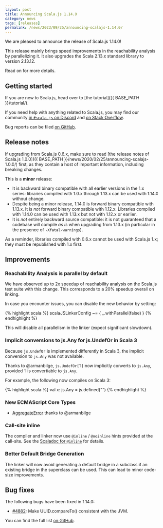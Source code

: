 ```yaml
---
layout: post
title: Announcing Scala.js 1.14.0
category: news
tags: [releases]
permalink: /news/2023/09/25/announcing-scalajs-1.14.0/
---
```


We are pleased to announce the release of Scala.js 1.14.0!

This release mainly brings speed improvements in the reachability analysis by parallelizing it.
It also upgrades the Scala 2.13.x standard library to version 2.13.12.

Read on for more details.

<!--more-->

## Getting started

If you are new to Scala.js, head over to [the tutorial]({{ BASE_PATH }}/tutorial/).

If you need help with anything related to Scala.js, you may find our community [in `#scala-js` on Discord](https://discord.com/invite/scala) and [on Stack Overflow](https://stackoverflow.com/questions/tagged/scala.js).

Bug reports can be filed [on GitHub](https://github.com/scala-js/scala-js/issues).

## Release notes

If upgrading from Scala.js 0.6.x, make sure to read [the release notes of Scala.js 1.0.0]({{ BASE_PATH }}/news/2020/02/25/announcing-scalajs-1.0.0/) first, as they contain a host of important information, including breaking changes.

This is a **minor** release:

* It is backward binary compatible with all earlier versions in the 1.x series: libraries compiled with 1.0.x through 1.13.x can be used with 1.14.0 without change.
* Despite being a minor release, 1.14.0 is forward binary compatible with 1.13.x. It is *not* forward binary compatible with 1.12.x. Libraries compiled with 1.14.0 can be used with 1.13.x but not with 1.12.x or earlier.
* It is *not* entirely backward source compatible: it is not guaranteed that a codebase will compile *as is* when upgrading from 1.13.x (in particular in the presence of `-Xfatal-warnings`).

As a reminder, libraries compiled with 0.6.x cannot be used with Scala.js 1.x; they must be republished with 1.x first.

## Improvements

### Reachability Analysis is parallel by default

We have observed up to 2x speedup of reachability analysis on the Scala.js test
suite with this change. This corresponds to a 20% speedup overall on linking.

In case you encounter issues, you can disable the new behavior by setting:

{% highlight scala %}
scalaJSLinkerConfig ~= { _.withParallel(false) }
{% endhighlight %}

This will disable all parallelism in the linker (expect significant slowdown).

### Implicit conversions to js.Any for js.UndefOr in Scala 3

Because `js.UndefOr` is implemented differently in Scala 3, the implicit conversion to `js.Any` was not available.

Thanks to @armanbilge, `js.UndefOr[T]` now implicitly converts to `js.Any`, provided `T` is convertiable to `js.Any`.

For example, the following now compiles on Scala 3:

{% highlight scala %}
val x: js.Any = js.defined("")
{% endhighlight %}

### New ECMAScript Core Types

* [AggregateError](https://www.scala-js.org/api/scalajs-library/2.14.0/scala/scalajs/js/AggregateError.html) thanks to @armanbilge

### Call-site inline

The compiler and linker now use `@inline` / `@noinline` hints provided at the call-site.
See the [Scaladoc for `@inline`](https://www.scala-lang.org/api/2.13.11/scala/inline.html) for details.

### Better Default Bridge Generation

The linker will now avoid generating a default bridge in a subclass if an existing bridge in the superclass can be used.
This can lead to minor code-size improvements.

## Bug fixes

The following bugs have been fixed in 1.14.0:

* [#4882](https://github.com/scala-js/scala-js/issues/4882): Make UUID.compareTo() consistent with the JVM.

You can find the full list [on GitHub](https://github.com/scala-js/scala-js/issues?q=is%3Aissue+milestone%3Av1.14.0+is%3Aclosed).
